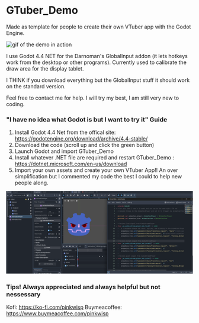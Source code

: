 # GTuber_Demo
Made as template for people to create their own VTuber app with the Godot Engine.

![gif of the demo in action](https://github.com/PinkWisp/GTuber_Demo/blob/main/Screenshots/GTuber%20Demo.gif)

I use Godot 4.4 NET for the Darnoman's GlobalInput addon (it lets hotkeys work from the desktop or other programs).
Currently used to calibrate the draw area for the display tablet.

I THINK if you download everything but the GlobalInput stuff it should work on the standard version.

Feel free to contact me for help. I will try my best, I am still very new to coding.

### "I have no idea what Godot is but I want to try it" Guide
1. Install Godot 4.4 Net from the offical site: https://godotengine.org/download/archive/4.4-stable/
2. Download the code (scroll up and click the green button)
3. Launch Godot and import GTuber_Demo
4. Install whatever .NET file are required and restart GTuber_Demo : https://dotnet.microsoft.com/en-us/download
5. Import your own assets and create your own VTuber App!!
   An over simplification but I commented my code the best I could to help new people along.

![](https://github.com/PinkWisp/GTuber_Demo/blob/main/Screenshots/Screenshot_458.png)


### Tips! Always appreciated and always helpful but not nessessary
Kofi: https://ko-fi.com/pinkwisp
Buymeacoffee: https://www.buymeacoffee.com/pinkwisp 
